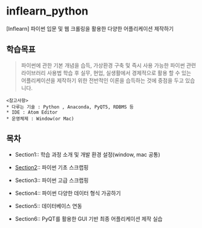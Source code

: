 # inflearn_python
[Inflearn] 파이썬 입문 및 웹 크롤링을 활용한 다양한 어플리케이션 제작하기

## 학습목표
>파이썬에 관한 기본 개념을 습득, 가상환경 구축 및 즉시 사용 가능한 파이썬 관련 라이브러리 사용법 학습 후 실무, 현업, 실생활에서 경제적으로 활용 할 수 있는 어플리케이션을 제작하기 위한 전반적인 이론을 습득하는 것에 중점을 두고 있습니다.
    
    <참고사항>
    * 다루는 기술 : Python , Anaconda, PyQT5, RDBMS 등
    * IDE : Atom Editor
    * 운영체제 : Window(or Mac)
    
## 목차
* Section1:: 학습 과정 소개 및 개발 환경 설정(window, mac 공통)

* [Section2](https://github.com/ryan-chris/inflearn_study/tree/master/web_crawling/python_web_application/section2):: 파이썬 기초 스크랩핑

* Section3:: 파이썬 고급 스크랩핑

* Section4:: 파이썬 다양한 데이터 형식 가공하기

* Section5:: 데이터베이스 연동

* Section6:: PyQT를 활용한 GUI 기반 최종 어플리케이션 제작 실습
